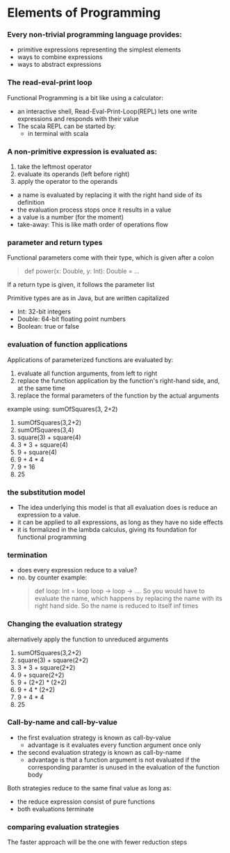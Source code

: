 # Elements of Programming

### Every non-trivial programming language provides:
- primitive expressions representing the simplest elements
- ways to combine expressions
- ways to abstract expressions 

### The read-eval-print loop

Functional Programming is a bit like using a calculator:
- an interactive shell, Read-Eval-Print-Loop(REPL) lets one write expressions and responds with their value  
- The scala REPL can be started by:
    - in terminal with scala
    
### A non-primitive expression is evaluated as:
1. take the leftmost operator
2. evaluate its operands (left before right)
3. apply the operator to the operands

- a name is evaluated by replacing it with the right hand side of its definition
- the evaluation process stops once it results in a value
- a value is a number (for the moment)
- take-away: This is like math order of operations flow

### parameter and return types

Functional parameters come with their type, which is given after a colon

> def power(x: Double, y: Int): Double = ...

If a return type is given, it follows the parameter list

Primitive types are as in Java, but are written capitalized
- Int: 32-bit integers
- Double: 64-bit floating point numbers
- Boolean: true or false

### evaluation of function applications

Applications of parameterized functions are evaluated by:
1. evaluate all function arguments, from left to right
2. replace the function application by the function's right-hand side, and, at the same time
3. replace the formal parameters of the function by the actual arguments

example using: sumOfSquares(3, 2+2)
1. sumOfSquares(3,2+2)
2. sumOfSquares(3,4)
3. square(3) + square(4)
4. 3 * 3 + square(4)
5. 9 + square(4)
6. 9 + 4 * 4
7. 9 + 16
8. 25

### the substitution model

- The idea underlying this model is that all evaluation does is reduce an expression to a value.
- it can be applied to all expressions, as long as they have no side effects
- it is formalized in the lambda calculus, giving its foundation for functional programming

### termination

- does every expression reduce to a value?
- no. by counter example:
    > def loop: Int = loop
    loop -> loop -> ....
So you would have to evaluate the name, which happens by replacing the name with its right hand side. So the name is reduced to itself inf times
 
### Changing the evaluation strategy

alternatively apply the function to unreduced arguments
1. sumOfSquares(3,2+2)
2. square(3) + square(2+2)
3. 3 * 3 + square(2+2)
4. 9 + square(2+2)
5. 9 + (2+2) * (2+2)
6. 9 + 4 * (2+2)
7. 9 + 4 * 4
8. 25

### Call-by-name and call-by-value

- the  first evaluation strategy is known as call-by-value
    - advantage is it evaluates every function argument once only
- the second evaluation strategy is known as call-by-name
    - advantage is that a function argument is not evaluated if the corresponding paramter is unused in the evaluation of the function body
    
Both strategies reduce to the same final value as long as:  
- the reduce expression consist of pure functions
- both evaluations terminate

### comparing evaluation strategies

The faster approach will be the one with fewer reduction steps




